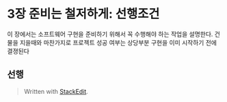 # 3장 준비는 철저하게: 선행조건

이 장에서는 소프트웨어 구현을 준비하기 위해서 꼭 수행해야 하는 작업을 설명한다. 건물을 지을때와 마찬가지로 프로젝트 성공 여부는 상당부분 구현을 이미 시작하기 전에 결졍된다 

## 선행


> Written with [StackEdit](https://stackedit.io/).
<!--stackedit_data:
eyJoaXN0b3J5IjpbMTYxMTQ4ODAsLTE1MjQzOTgyMF19
-->